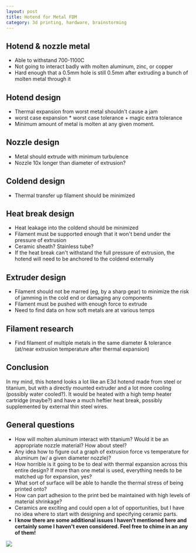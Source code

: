 ```yaml
---
layout: post
title: Hotend for Metal FDM 
category: 3d printing, hardware, brainstorming
---
```


## Hotend & nozzle metal
- Able to withstand 700-1100C
- Not going to interact badly with molten aluminum, zinc, or copper
- Hard enough that a 0.5mm hole is still 0.5mm after extruding a bunch of molten metal through it

## Hotend design
- Thermal expansion from worst metal shouldn't cause a jam
 - worst case expansion * worst case tolerance + magic extra tolerance
- Minimum amount of metal is molten at any given moment.

## Nozzle design
- Metal should extrude with minimum turbulence
 - Nozzle 10x longer than diameter of extrusion?

## Coldend design
- Thermal transfer up filament should be minimized

## Heat break design
- Heat leakage into the coldend should be minimized
- Filament must be supported enough that it won't bend under the pressure of extrusion
 - Ceramic sheath? Stainless tube?
- If the heat break can't withstand the full pressure of extrusion, the hotend will need to be anchored to the coldend externally

## Extruder design
- Filament should not be marred (eg, by a sharp gear) to minimize the risk of jamming in the cold end or damaging any components
- Filament must be pushed with enough force to extrude
 - Need to find data on how soft metals are at various temps

## Filament research
- Find filament of multiple metals in the same diameter & tolerance (at/near extrusion temperature after thermal expansion)

## Conclusion
In my mind, this hotend looks a lot like an E3d hotend made from steel or titanium, but with a directly mounted extruder and a lot more cooling (possibly water cooled?). It would be heated with a high temp heater cartridge (maybe?) and have a much heftier heat break, possibly supplemented by external thin steel wires.

## General questions
- How will molten aluminum interact with titanium? Would it be an appropriate nozzle material? How about steel?
- Any idea how to figure out a graph of extrusion force vs temperature for aluminum (w/ a given diameter nozzle)?
- How horrible is it going to be to deal with thermal expansion across this entire design? If more than one metal is used, everything needs to be matched up for expansion, yes?
- What sort of surface will be able to handle the thermal stress of being printed onto?
- How can part adhesion to the print bed be maintained with high levels of material shrinkage?
- Ceramics are exciting and could open a lot of opportunities, but I have no idea where to start with designing and specifying ceramic parts.
- **I know there are some additional issues I haven't mentioned here and certainly some I haven't even considered. Feel free to chime in an any of them!**

![][0] 

[0]: http://e3d-online.com/image/data/v5/hotside.jpg